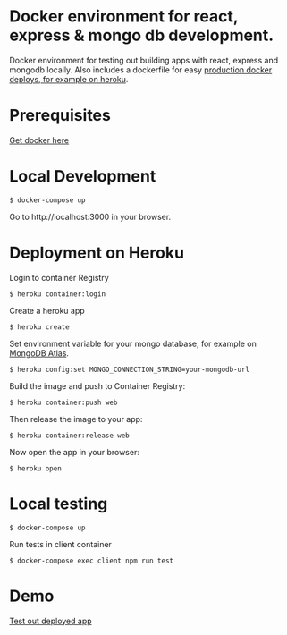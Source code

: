 # Docker environment for react, express & mongo db development.

Docker environment for testing out building apps with react, express and mongodb locally. Also includes a dockerfile for easy [production docker deploys, for example on heroku](https://devcenter.heroku.com/articles/container-registry-and-runtime).

# Prerequisites

[Get docker here](https://docs.docker.com/get-docker/)

# Local Development

```
$ docker-compose up
```

Go to http://localhost:3000 in your browser.

# Deployment on Heroku

Login to container Registry

```
$ heroku container:login
```

Create a heroku app

```
$ heroku create
```

Set environment variable for your mongo database, for example on [MongoDB Atlas](https://docs.atlas.mongodb.com/tutorial/deploy-free-tier-cluster).

```
$ heroku config:set MONGO_CONNECTION_STRING=your-mongodb-url
```

Build the image and push to Container Registry:

```
$ heroku container:push web
```

Then release the image to your app:

```
$ heroku container:release web
```

Now open the app in your browser:

```
$ heroku open
```

# Local testing

```
$ docker-compose up
```

Run tests in client container

```
$ docker-compose exec client npm run test
```

# Demo

[Test out deployed app](https://intense-crag-84291.herokuapp.com/)
